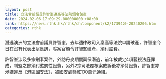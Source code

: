 ```yaml
---
layout: post
title: 立法會前議員許智峯遭高等法院頒令破產
date: 2024-02-06 17:09:29.000000000 +08:00
link: https://news.rthk.hk/rthk/ch/component/k2/1739420-20240206.htm
categories: rthk
---
```


潛逃澳洲的立法會前議員許智峯，去年遭律政司入稟高等法院申請破產，許智峯今日在沒有代表出庭應訊，聆案官頒令許智峯破產，須付訟費。

許智峯涉及多宗刑事案件，外訪丹麥期間棄保潛逃，前年被裁定4項藐視法庭罪成，判監之餘須付懲罰性訟費，另外2宗司法覆核案敗訴後亦須付訟費，許智峯亦涉嫌違反《港區國安法》，被國安處懸紅100萬元通緝。
